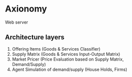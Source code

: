 # Axionomy

Web server

## Architecture layers

1. Offering Items (Goods & Services Classifier)
2. Supply Matrix (Goods & Services Input-Output Matrix)
3. Market Pricer (Price Evaluation based on Supply Matrix, Demand/Supply)
4. Agent Simulation of demand/supply (House Holds, Firms)